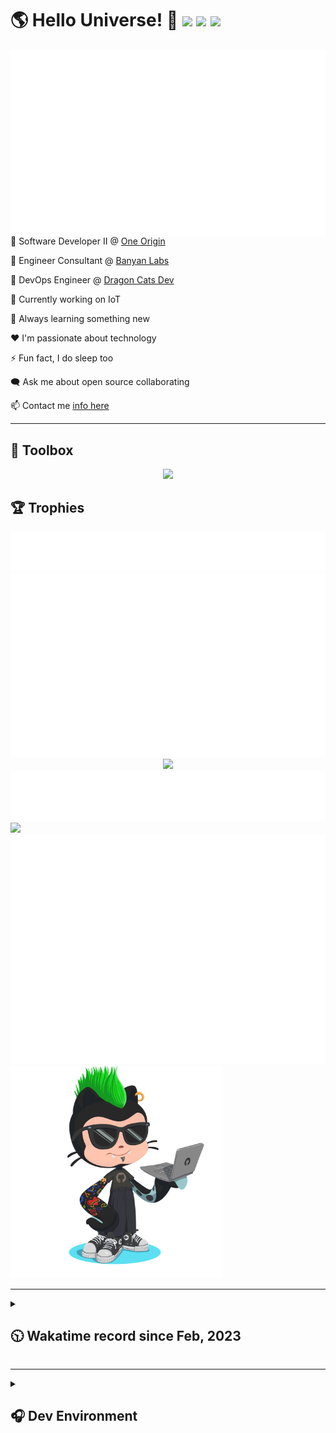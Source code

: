 <h1>🌎 Hello Universe! 👋
<img src='https://wakatime.com/badge/user/a61fe4dd-5464-48ee-825a-134d74f90884.svg?style=flat-square'>
<img src='https://api.visitorbadge.io/api/visitors?path=https%3A%2F%2Fgithub.com%2Fjmclain-origin&countColor=&style=flat-square' height='22'>
<img src='https://img.shields.io/github/followers/jmclain-origin?label=Followers&style=flat-square' height='22'>
</h1>

<img align='right' src='./assets/metrics.base.svg'>

💼 Software Developer II @ [One Origin](https://oneorigin.us/)

💼 Engineer Consultant @ [Banyan Labs](https://banyanlabs.io/)

💼 DevOps Engineer @ [Dragon Cats Dev](https://DragonCats.dev/ "visit")

🔭 Currently working on IoT

🌱 Always learning something new

❤️ I'm passionate about technology

⚡ Fun fact, I do sleep too

🗨️ Ask me about open source collaborating

📫 Contact me [info here](https://www.joshmclain.com/#contact)

---

## 🧰 Toolbox

<p align="center">
  <a href="https://skillicons.dev">
    <img src="https://skillicons.dev/icons?i=md,html,css,js,regex,sass,tailwind,ts,react,styledcomponents,redux,next,gatsby,remix,vue,nuxt,nodejs,express,mongodb,jest,webpack,vite,rollup,docker,nginx,aws,heroku,vercel,netlify,linux,bash,powershell,vim,git,githubactions,github,gitlab,vscode,idea,maven,gradle,java,spring&theme=dark" />
  </a>
</p>

## 🏆 Trophies

<div align='center'>
<img src='./assets/metrics.plugin.achievements.compact.svg'>
<img src='./assets/metrics.plugin.habits.charts.svg'>
<img src='https://github-profile-trophy.vercel.app/?username=jmclain-origin&theme=darkhub&no-frame=true&margin-w=10'>
</div>

<div align=''>
<img src='./assets/metrics.plugin.habits.facts.svg'>
<img src='https://streak-stats.demolab.com?user=jmclain-origin&theme=dark' width='340'>
<div>
</div>

<img src='./assets/metrics.plugin.wakatime.svg'>
<img src='./assets/octocat.png' width='340'>
<!-- <img src='./assets/metrics.plugin.code.svg'> -->
</div>

---

<details>
<summary>

## 🕥 Wakatime record since Feb, 2023

</summary>

<!--START_SECTION:waka-->
![Code Time](http://img.shields.io/badge/Code%20Time-484%20hrs%2016%20mins-blue)

![Profile Views](http://img.shields.io/badge/Profile%20Views-2-blue)

**🐱 My GitHub Data** 

> 📦 136.4 kB Used in GitHub's Storage 
 > 
> 🏆 663 Contributions in the Year 2023
 > 
> 🚫 Not Opted to Hire
 > 
> 📜 21 Public Repositories 
 > 
> 🔑 25 Private Repositories 
 > 
**I'm an Early 🐤** 

```text
🌞 Morning                2898 commits        ██████░░░░░░░░░░░░░░░░░░░   24.78 % 
🌆 Daytime                4134 commits        █████████░░░░░░░░░░░░░░░░   35.35 % 
🌃 Evening                3102 commits        ███████░░░░░░░░░░░░░░░░░░   26.52 % 
🌙 Night                  1562 commits        ███░░░░░░░░░░░░░░░░░░░░░░   13.35 % 
```
📅 **I'm Most Productive on Monday** 

```text
Monday                   2656 commits        ██████░░░░░░░░░░░░░░░░░░░   22.71 % 
Tuesday                  2049 commits        ████░░░░░░░░░░░░░░░░░░░░░   17.52 % 
Wednesday                1800 commits        ████░░░░░░░░░░░░░░░░░░░░░   15.39 % 
Thursday                 1056 commits        ██░░░░░░░░░░░░░░░░░░░░░░░   09.03 % 
Friday                   1747 commits        ████░░░░░░░░░░░░░░░░░░░░░   14.94 % 
Saturday                 1455 commits        ███░░░░░░░░░░░░░░░░░░░░░░   12.44 % 
Sunday                   933 commits         ██░░░░░░░░░░░░░░░░░░░░░░░   07.98 % 
```


📊 **This Week I Spent My Time On** 

```text
🕑︎ Time Zone: America/Phoenix

💬 Programming Languages: 
TypeScript               2 hrs 8 mins        ███████████░░░░░░░░░░░░░░   45.27 % 
Java                     1 hr 2 mins         ██████░░░░░░░░░░░░░░░░░░░   22.18 % 
YAML                     51 mins             █████░░░░░░░░░░░░░░░░░░░░   18.14 % 
JSON                     16 mins             █░░░░░░░░░░░░░░░░░░░░░░░░   05.78 % 
Properties               11 mins             █░░░░░░░░░░░░░░░░░░░░░░░░   04.14 % 

🔥 Editors: 
IntelliJ                 4 hrs 34 mins       ████████████████████████░   97.07 % 
VS Code                  8 mins              █░░░░░░░░░░░░░░░░░░░░░░░░   02.93 % 

💻 Operating System: 
Mac                      4 hrs 43 mins       █████████████████████████   100.00 % 
```

**I Mostly Code in JavaScript** 

```text
TypeScript               16 repos            ███████░░░░░░░░░░░░░░░░░░   28.57 % 
CSS                      4 repos             ██░░░░░░░░░░░░░░░░░░░░░░░   07.14 % 
Java                     3 repos             █░░░░░░░░░░░░░░░░░░░░░░░░   05.36 % 
Dockerfile               1 repo              ░░░░░░░░░░░░░░░░░░░░░░░░░   01.79 % 
Vue                      1 repo              ░░░░░░░░░░░░░░░░░░░░░░░░░   01.79 % 
```




 Last Updated on 18/08/2023 18:36:44 UTC
<!--END_SECTION:waka-->

</details>

---

<details>
<summary>

## 🎧 Dev Environment

</summary>

> ### _I'm not a player 🐱 I just code a lot..._

<div align='center'>
<img src='https://spotify-github-profile.vercel.app/api/view?uid=31knnovcfatt7mqmu6yaa5htulxi&cover_image=true&theme=default&show_offline=false&background_color=121212' width='420'>
<img src='https://spotify-recently-played-readme.vercel.app/api?user=31knnovcfatt7mqmu6yaa5htulxi&width=400&count=10'>
</div>
</details>

<!-- ## Memes

who doesn't love memes?

![obi one](./assets/unfilimar_obi.jpg) -->

<!-- <div align='center'>
<img src='https://www.data-card-for-spotify.com/api/card?user_id=31knnovcfatt7mqmu6yaa5htulxi&hide_playing=1&hide_recents=1&limit=10&custom_title=jmclain-origin%20Spotify%20Data'>
</div> -->
